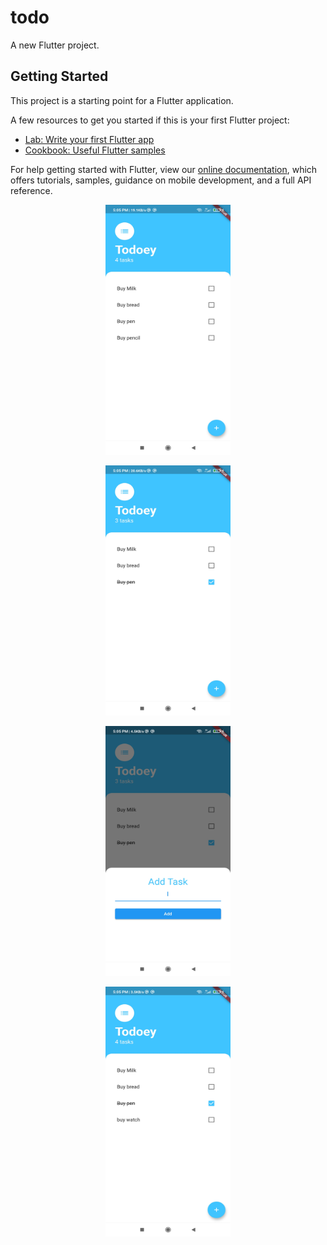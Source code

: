 # todo

A new Flutter project.

## Getting Started

This project is a starting point for a Flutter application.

A few resources to get you started if this is your first Flutter project:

- [Lab: Write your first Flutter app](https://flutter.dev/docs/get-started/codelab)
- [Cookbook: Useful Flutter samples](https://flutter.dev/docs/cookbook)

For help getting started with Flutter, view our
[online documentation](https://flutter.dev/docs), which offers tutorials,
samples, guidance on mobile development, and a full API reference.


<p align ="center">
<img src="https://github.com/GaganVashisht/Todo-/blob/1472abe26422ebfc7f63ddf766b2cb1c82383cdc/Todo%20images/Screenshot_2021-05-17-17-05-18-988_com.example.todo.jpg" width="200" alt ="main screen" height="400" /></p>

<p align ="center">
<img src="https://github.com/GaganVashisht/Todo-/blob/1472abe26422ebfc7f63ddf766b2cb1c82383cdc/Todo%20images/Screenshot_2021-05-17-17-05-29-205_com.example.todo.jpg" alt="task done" width="200" height="400" /></p>

<p align ="center">
<img src="https://github.com/GaganVashisht/Todo-/blob/1472abe26422ebfc7f63ddf766b2cb1c82383cdc/Todo%20images/Screenshot_2021-05-17-17-05-36-108_com.example.todo.jpg" alt="add tasks" width="200" height="400" /></p>

<p align ="center">
<img src="https://github.com/GaganVashisht/Todo-/blob/1472abe26422ebfc7f63ddf766b2cb1c82383cdc/Todo%20images/Screenshot_2021-05-17-17-05-55-725_com.example.todo.jpg" alt="final screen" width="200" height="400" /></p>

